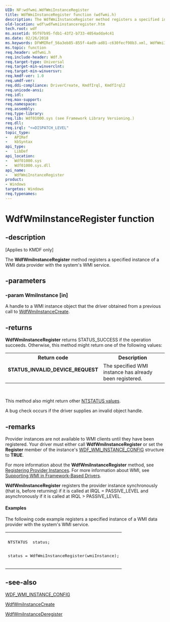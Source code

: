 ```yaml
---
UID: NF:wdfwmi.WdfWmiInstanceRegister
title: WdfWmiInstanceRegister function (wdfwmi.h)
description: The WdfWmiInstanceRegister method registers a specified instance of a WMI data provider with the system's WMI service.
old-location: wdf\wdfwmiinstanceregister.htm
tech.root: wdf
ms.assetid: 95f97b95-fdb1-43f2-b733-4054adda4c41
ms.date: 02/26/2018
ms.keywords: DFWMIRef_56a3eb85-855f-4ad9-ad81-c630fecf98b3.xml, WdfWmiInstanceRegister, WdfWmiInstanceRegister method, kmdf.wdfwmiinstanceregister, wdf.wdfwmiinstanceregister, wdfwmi/WdfWmiInstanceRegister
ms.topic: function
req.header: wdfwmi.h
req.include-header: Wdf.h
req.target-type: Universal
req.target-min-winverclnt: 
req.target-min-winversvr: 
req.kmdf-ver: 1.0
req.umdf-ver: 
req.ddi-compliance: DriverCreate, KmdfIrql, KmdfIrql2
req.unicode-ansi: 
req.idl: 
req.max-support: 
req.namespace: 
req.assembly: 
req.type-library: 
req.lib: Wdf01000.sys (see Framework Library Versioning.)
req.dll: 
req.irql: "<=DISPATCH_LEVEL"
topic_type:
-	APIRef
-	kbSyntax
api_type:
-	LibDef
api_location:
-	Wdf01000.sys
-	Wdf01000.sys.dll
api_name:
-	WdfWmiInstanceRegister
product:
- Windows
targetos: Windows
req.typenames: 
---
```


# WdfWmiInstanceRegister function


## -description


<p class="CCE_Message">[Applies to KMDF only]</p>

The <b>WdfWmiInstanceRegister</b> method registers a specified instance of a WMI data provider with the system's WMI service.


## -parameters




### -param WmiInstance [in]

A handle to a WMI instance object that the driver obtained from a previous call to <a href="https://msdn.microsoft.com/library/windows/hardware/ff551178">WdfWmiInstanceCreate</a>.


## -returns



<b>WdfWmiInstanceRegister</b> returns STATUS_SUCCESS if the operation succeeds. Otherwise, this method might return one of the following values:

<table>
<tr>
<th>Return code</th>
<th>Description</th>
</tr>
<tr>
<td width="40%">
<dl>
<dt><b>STATUS_INVALID_DEVICE_REQUEST</b></dt>
</dl>
</td>
<td width="60%">
The specified WMI instance has already been registered.

</td>
</tr>
</table>
 

This method also might return other <a href="https://msdn.microsoft.com/library/windows/hardware/ff557697">NTSTATUS values</a>.

A bug check occurs if the driver supplies an invalid object handle.






## -remarks



Provider instances are not available to WMI clients until they have been registered. Your driver must either call <b>WdfWmiInstanceRegister</b> or set the <b>Register</b> member of the instance's <a href="https://msdn.microsoft.com/library/windows/hardware/ff553058">WDF_WMI_INSTANCE_CONFIG</a> structure to <b>TRUE</b>.

For more information about the <b>WdfWmiInstanceRegister</b> method, see <a href="https://docs.microsoft.com/windows-hardware/drivers/wdf/initializing-wmi-support-in-your-driver">Registering Provider Instances</a>. For more information about WMI, see <a href="https://docs.microsoft.com/windows-hardware/drivers/wdf/supporting-wmi-in-kmdf-drivers">Supporting WMI in Framework-Based Drivers</a>.

<b>WdfWmiInstanceRegister</b> registers the provider instance synchronously (that is, before returning) if it is called at IRQL = PASSIVE_LEVEL and asynchronously if it is called at IRQL &gt; PASSIVE_LEVEL. 


#### Examples

The following code example registers a specified instance of a WMI data provider with the system's WMI service.

<div class="code"><span codelanguage=""><table>
<tr>
<th></th>
</tr>
<tr>
<td>
<pre>NTSTATUS  status;

status = WdfWmiInstanceRegister(wmiInstance);</pre>
</td>
</tr>
</table></span></div>



## -see-also




<a href="https://msdn.microsoft.com/library/windows/hardware/ff553058">WDF_WMI_INSTANCE_CONFIG</a>



<a href="https://msdn.microsoft.com/library/windows/hardware/ff551178">WdfWmiInstanceCreate</a>



<a href="https://msdn.microsoft.com/library/windows/hardware/ff551179">WdfWmiInstanceDeregister</a>
 

 

